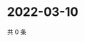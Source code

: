 # 2022-03-10

共 0 条

<!-- BEGIN WEIBO -->
<!-- 最后更新时间 Thu Mar 10 2022 10:44:05 GMT+0800 (China Standard Time) -->

<!-- END WEIBO -->
